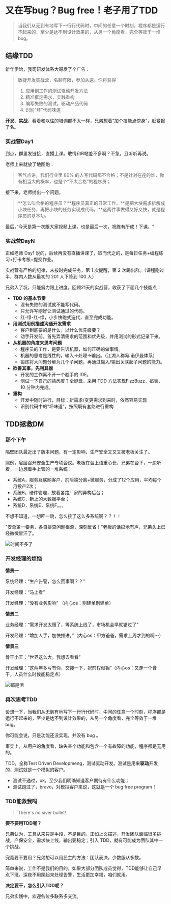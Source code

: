 # 又在写bug？Bug free！老子用了TDD

>当我们从无到有地写下一行行代码时，中间的任意一个时刻，程序都是运行不起来的，至少是达不到设计效果的，从另一个角度看，完全等效于一堆bug。

## 结缘TDD

新年伊始，我司研发体系大哥发了个广告：

>敏捷开发实战营，名额有限，参加从速。你将获得
>
>1. 应用到工作的测试驱动开发方法
>2. 精准框定需求，实践重构
>3. 编写失败的测试，驱动产品代码
>4. 识别“坏”代码味道

**开发**、**实战**，看着和以往的培训都不太一样，兄弟想着“加个技能点傍身”，赶紧报了名。

### 实战营Day1

到点，群里发链接，直播上课。敢情和B站差不多啊？不急，且听听再说。

老师上来就放了地图炮：

> 客气点讲，我们行业里 80% 的人写代码都不合格；不是针对在座的谁，你有相当大的概率，也是个“不太合格”的程序员；

接下来，老师抛出一个问题，

>**怎么叫合格的程序员？**程序员真正的日常工作，**是把大块需求拆解成小块任务，再把小块的任务实现成代码。**这两件事做得又好又快，就是程序员的基本功。

最后，”今天是第一次跟大家视频上课，也是最后一次，祝练有所成！下课。“

 ### 实战营DayN

正如老师 Day1 说的，后续再没有直播讲课了，取而代之的，是每日任务+编程练习+打卡考核+提交作业。

实战营有严格的纪律，未按时完成任务，第 1 次提醒，第 2 次踢出群。（课程刚过半，群内人数从最初的 201 人下降到 100 人）

兄弟入了坑，只能努力跟上进度。回顾21天的实战营，收获了下面几个技能点：

- **TDD 的基本节奏**
  - 没有失败的测试就不能写代码。
  - 只允许写刚好让测试通过的代码。
  - 红-绿-红-绿，小步快跑式迭代，直至完成功能。
- **用测试用例描述沟通开发需求**
  - 客户到底要的是什么，以什么优先级要？
  - 动手开发前，首先弄清需求的范围和优先级，并用测试的形式记录下来。
- **从机器的角度来思考问题**
  - 程序员的工作，是要告诉机器，如何正确的做事情。
  - 机器的思考是线性的，输入->处理->输出。（江湖人称冯.诺伊曼体系）
  - 锻炼将大问题分解为几个子问题，再通过输入/输出关联起子问题的能力。
- **欲善其事，先利其器**
  - 开发的工作离不开一个趁手的 IDE。
  - 测试一下自己的熟悉度？全键盘，采用 TDD 方法实现FizzBuzz，掐表，10 分钟内完成。
- **重构**
  - 开发中随时进行，目标：新需求/变更需求到来时，依然容易实现
  - 识别代码中的“坏味道”，按照既有套路进行重构

## TDD拯救DM

### 那个下午

隔壁团队最近出了版本问题，有一定影响，生产安全又又又被老板关注了。

照例，层层召开安全生产专项会议。老板在台上语重心长，兄弟在台下，一边听着，一边想着手上管的一堆系统：

- 系统A，服务互联网客户，前后端分离+微服务，分成了12个应用，平均每个月投产2次；
- 系统B，硬件管理，放着各路厂家的异构后台；
- 系统C，新上的大数据平台；
- 系统D，系统E，系统F。。。

不想不知道，一想吓一跳，怎么接了这么多系统啊？？！！

"安全第一要务，各自排查问题根源，深刻反省！"老板的话掷地有声，兄弟头上已经微微冒汗了。

![时间不多了](https://mmbiz.qpic.cn/mmbiz_jpg/0DaCuZzGibSSVIVtJI2lAad4COJLfglGGS8ChoGpxAQkBUrkvuaYUupRm7vJfoJ67sMZibBDGHXYt3HmHib5f5BlA/640?wx_fmt=jpeg&wxfrom=5&wx_lazy=1&wx_co=1)

### 开发经理的烦恼

**情景一**

系统经理：“生产告警，怎么回事啊？？”

开发经理：“马上看”

开发经理：“没有业务影响” （内心os：别建单别建单）

**情景二**

业务经理：“需求开发太慢了，等系统上线了，市场机会早就错过了”

开发经理：“增加人手，加快推进。”（内心os：甲方爸爸，需求上周才到的啊～）

**情景三**

骨干小王：“世界这么大，我想去看看”

开发经理：“这两年多亏有你，交接一下，祝前程似锦”（内心os：又走一个骨干，人员什么时候能稳定点）

![都是泪](https://mmbiz.qpic.cn/mmbiz_jpg/0DaCuZzGibSSVIVtJI2lAad4COJLfglGG1SIviaYB8kMooOia9CSCL5icIOXpOOTIteEiaPdQW4GUR0pOuBJdRIzCKQ/640?wx_fmt=jpeg&wxfrom=5&wx_lazy=1&wx_co=1)

### 再次思考TDD

设想一下，当我们从无到有地写下一行行代码时，中间的任意一个时刻，程序都是运行不起来的，至少是达不到设计效果的，从另一个角度看，完全等效于一堆bug。

你可能会说，只是功能还没实现，并没有 bug 。

事实上，从用户的角度看，缺失某个功能和包含一个有故障的功能，程序都是无用的。

TDD，全称Test Driven Developmeng，测试驱动开发。测试是用来**驱动**开发的，测试就是一个模拟的客户。

- 测试不通过，ok，至少我们明确知道客户期待有什么功能；
- 测试跑过了，bravo，对模拟客户来说，这就是一个 bug free program！

### TDD能救我吗

> There's no siver bullet!

**要不要用TDD呢？**

兄弟认为，工具从来只是手段，不是目的。正如上文描述，开发团队面临很多挑战，产保安全，需求快上线，输出要稳定；引入 TDD，就有可能成为团队其中一个挑战。

究竟要不要用？兄弟想可以用民主的方法：团队表决，少数服从多数。

简单来说，工作不是我们的目的，如果大部分团队成员觉得，TDD能够让自己早点下班，深夜不用爬起来处理告警，生活更加幸福，咱们就用。

**决定要干，怎么引入TDD呢？**

兄弟实践中，欢迎各位多联系多交流。